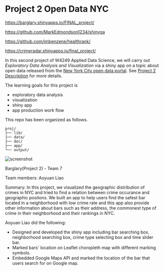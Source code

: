 # Project 2 Open Data NYC
https://barglary.shinyapps.io/FINAL_project/

https://github.com/MarkEdmondson1234/shinyga

https://github.com/imbenzene/healthrank/

https://crimeradar.shinyapps.io/final_project/

In this second project of W4249 Applied Data Science, we will carry out *Exploratory Data Analysis and Visualization* via a shiny app on a topic about open data released from the [New York City open data portal](https://nycopendata.socrata.com/). See [Project 2 Description](project2_desc.md) for more details.  

The learning goals for this project is 
- exploratory data analysis
- visualization
- shiny app
- app production work flow

This repo has been organized as follows.
```
proj/
├── lib/
├── data/
├── doc/
├── app/
└── output/
```
![screenshot](doc/screenshot2.png)

Barglary(Project 2) - Team 7

Team members: Aoyuan Liao

Summary: In this project, we visualized the geographic distribution of crimes in NYC and tried to find a relation between crime occurance and geographic positons. We built an app to help users find the safest bar located in a neighborhood with low crime rate and this app also provide other information about bars such as their address, the commonest type of crime in their neighborhood and their rankings in NYC.

Aoyuan Liao did the following:
* Designed and developed the shiny app including bar searching box, neighborhood searching box, crime type selecting box and time slider bar.
* Marked bars' location on Leaflet choropleth map with different marking symbols.
* Embedded Google Maps API and marked the location of the bar that users search for on Google map.
